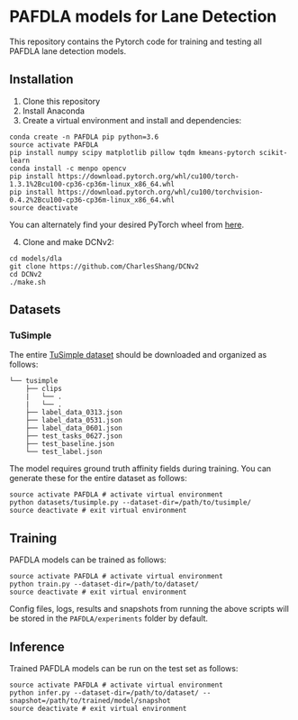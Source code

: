 # PAFDLA models for Lane Detection

This repository contains the Pytorch code for training and testing all PAFDLA lane detection models.

## Installation
1) Clone this repository
2) Install Anaconda
3) Create a virtual environment and install and dependencies:
```shell
conda create -n PAFDLA pip python=3.6
source activate PAFDLA
pip install numpy scipy matplotlib pillow tqdm kmeans-pytorch scikit-learn
conda install -c menpo opencv
pip install https://download.pytorch.org/whl/cu100/torch-1.3.1%2Bcu100-cp36-cp36m-linux_x86_64.whl
pip install https://download.pytorch.org/whl/cu100/torchvision-0.4.2%2Bcu100-cp36-cp36m-linux_x86_64.whl
source deactivate
```
You can alternately find your desired PyTorch wheel from [here](https://download.pytorch.org/whl/torch_stable.html).

4) Clone and make DCNv2:
```shell
cd models/dla
git clone https://github.com/CharlesShang/DCNv2
cd DCNv2
./make.sh
```

## Datasets

### TuSimple
The entire [TuSimple dataset](https://github.com/TuSimple/tusimple-benchmark/issues/3) should be downloaded and organized as follows:
```plain
└── tusimple
    ├── clips
    |   └── .
    |   └── .
    ├── label_data_0313.json
    ├── label_data_0531.json
    ├── label_data_0601.json
    ├── test_tasks_0627.json
    ├── test_baseline.json
    └── test_label.json
```
The model requires ground truth affinity fields during training. You can generate these for the entire dataset as follows:
```shell
source activate PAFDLA # activate virtual environment
python datasets/tusimple.py --dataset-dir=/path/to/tusimple/
source deactivate # exit virtual environment
```

## Training
PAFDLA models can be trained as follows:
```shell
source activate PAFDLA # activate virtual environment
python train.py --dataset-dir=/path/to/dataset/
source deactivate # exit virtual environment
```
Config files, logs, results and snapshots from running the above scripts will be stored in the `PAFDLA/experiments` folder by default.

## Inference
Trained PAFDLA models can be run on the test set as follows:
```shell
source activate PAFDLA # activate virtual environment
python infer.py --dataset-dir=/path/to/dataset/ --snapshot=/path/to/trained/model/snapshot
source deactivate # exit virtual environment
```
